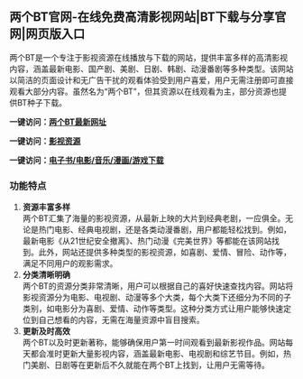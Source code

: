 <h2>两个BT官网-在线免费高清影视网站|BT下载与分享官网|网页版入口</h2>

两个BT是一个专注于影视资源在线播放与下载的网站，提供丰富多样的高清影视内容，涵盖最新电影、国产剧、美剧、日剧、韩剧、动漫番剧等多种类型。该网站以简洁的页面设计和无广告干扰的观看体验受到用户喜爱，用户无需注册即可直接观看大部分内容。虽然名为“两个BT”，但其资源以在线观看为主，部分资源也提供BT种子下载。

<p><strong>一键访问：</strong><a href="https://www.rymdh.com/sites/14353.htmll" target="_blank" ><strong>两个BT最新网址</strong></a></p>
<p><strong>一键访问：</strong><a href="https://www.rymdh.com/favorites/yingshizaixiankan" target="_blank" ><strong>影视资源</strong></a></p>
<p><strong>一键访问：</strong><a href="https://wangpanziyuan.pages.dev/" target="_blank" ><strong>电子书/电影/音乐/漫画/游戏下载</strong></a></p>

### 功能特点
1. **资源丰富多样**  
   两个BT汇集了海量的影视资源，从最新上映的大片到经典老剧，一应俱全。无论是热门电影、经典电视剧，还是各类动漫番剧，用户都能轻松找到。例如，最新电影《从21世纪安全撤离》、热门动漫《完美世界》等都能在该网站找到。此外，网站还提供多种类型的影视资源，如喜剧、爱情、冒险、动作等，满足不同用户的观影需求。
2. **分类清晰明确**  
   两个BT的资源分类非常清晰，用户可以根据自己的喜好快速查找内容。网站将影视资源分为电影、电视剧、动漫等多个大类，每个大类下还细分为不同的子类别，如电影分为喜剧、爱情、动作等类型。这种分类方式让用户能够快速定位到自己想看的内容，无需在海量资源中盲目搜索。
3. **更新及时高效**  
   两个BT以及时更新著称，能够确保用户第一时间观看到最新影视作品。网站每天都会准时更新大量影视内容，涵盖最新电影、电视剧和综艺节目。例如，热门美剧、日剧等在更新后不久就能在两个BT上找到，让用户无需等待。

